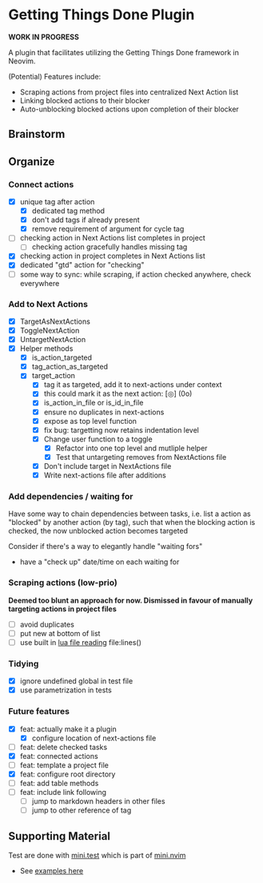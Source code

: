# Getting Things Done Plugin

**WORK IN PROGRESS**

A plugin that facilitates utilizing the Getting Things Done framework in Neovim.

(Potential) Features include:

* Scraping actions from project files into centralized Next Action list
* Linking blocked actions to their blocker
* Auto-unblocking blocked actions upon completion of their blocker

## Brainstorm

## Organize

### Connect actions

- [x] unique tag after action
  - [x] dedicated tag method
  - [x] don't add tags if already present
  - [x] remove requirement of argument for cycle tag
- [ ] checking action in Next Actions list completes in project
  - [ ] checking action gracefully handles missing tag
- [x] checking action in project completes in Next Actions list
- [x] dedicated "gtd" action for "checking"
- [ ] some way to sync: while scraping, if action checked anywhere, check everywhere

### Add to Next Actions

- [x] TargetAsNextActions
- [x] ToggleNextAction
- [x] UntargetNextAction
- [x] Helper methods
  - [x] is_action_targeted
  - [x] tag_action_as_targeted
  - [x] target_action
    - [x] tag it as targeted, add it to next-actions under context
    - [x] this could mark it as the next action: [◎] (<c-k>0o)
    - [x] is_action_in_file or is_id_in_file
    - [x] ensure no duplicates in next-actions
    - [x] expose as top level function
    - [x] fix bug: targetting now retains indentation level
    - [x] Change user function to a toggle
      - [x] Refactor into one top level and mutliple helper
      - [x] Test that untargeting removes from NextActions file
    - [x] Don't include target in NextActions file
    - [x] Write next-actions file after additions

### Add dependencies / waiting for

Have some way to chain dependencies between tasks, i.e. list a action as
"blocked" by another action (by tag), such that when the blocking action is
checked, the now unblocked action becomes targeted

Consider if there's a way to elegantly handle "waiting fors"
  - have a "check up" date/time on each waiting for

### Scraping actions (low-prio)

**Deemed too blunt an approach for now. Dismissed in favour of
manually targeting actions in project files**

- [ ] avoid duplicates
- [ ] put new at bottom of list
- [ ] use built in [lua file reading](/home/crundallt/opt/neovim/build/share/nvim/runtime/doc/luaref.txt) file:lines()

### Tidying

- [x] ignore undefined global in test file
- [x] use parametrization in tests

### Future features

- [x] feat: actually make it a plugin
  - [x] configure location of next-actions file
- [ ] feat: delete checked tasks
- [x] feat: connected actions
- [ ] feat: template a project file
- [x] feat: configure root directory
- [ ] feat: add table methods
- [ ] feat: include link following
  - [ ] jump to markdown headers in other files
  - [ ] jump to other reference of tag

## Supporting Material

Test are done with [mini.test](https://github.com/echasnovski/mini.test) which is part of
[mini.nvim](https://github.com/echasnovski/mini.nvim/blob/main/README.md)
- See [examples here](https://github.com/echasnovski/mini.nvim/blob/main/TESTING.md#test-parametrization)
